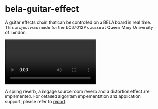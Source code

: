 # bela-guitar-effect

A guitar effects chain that can be controlled on a BELA board in real time. This project was made for the ECS7012P course at Queen Mary University of London.

<video src='https://www.youtube.com/embed/AIlY7YD0tj8?si=xHHdaeUUw8-bnXrQ'></video>

A spring reverb, a imgage source room reverb and a distortion effect are implemented. For detailed algorithm implementation and application support, please refer to [report](https://github.com/li630925405/bela-guitar-effect/blob/main/final_MAP.pdf).
